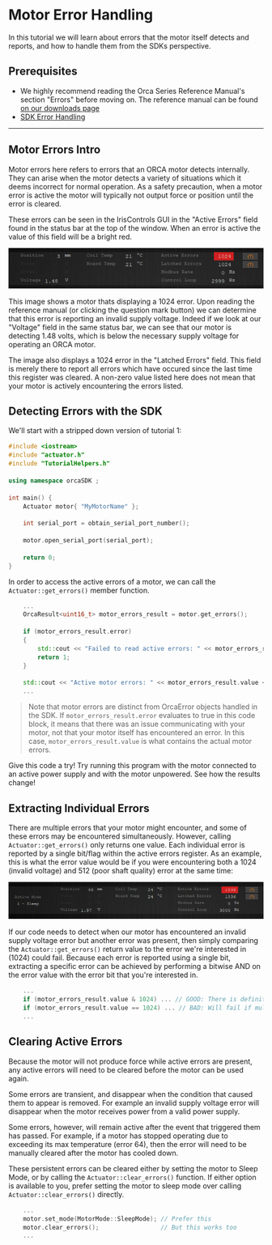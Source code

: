 # Motor Error Handling

In this tutorial we will learn about errors that the motor itself detects and reports, and how to handle them from the SDKs perspective.

## Prerequisites
 - We highly recommend reading the Orca Series Reference Manual's section "Errors" before moving on. The reference manual can be found [on our downloads page](https://irisdynamics.com/downloads)
 - [SDK Error Handling](../04_ErrorHandling/ErrorHandling.md)

---

## Motor Errors Intro

Motor errors here refers to errors that an ORCA motor detects internally. They can arise when the motor detects a variety of situations which it deems incorrect for normal operation. As a safety precaution, when a motor error is active the motor will typically not output force or position until the error is cleared. 

These errors can be seen in the IrisControls GUI in the "Active Errors" field found in the status bar at the top of the window. When an error is active the value of this field will be a bright red. 

![voltage error](resources/active_voltage_error.png "IrisControls displaying a 1024 error (Supply Voltage Invalid)")

This image shows a motor thats displaying a 1024 error. Upon reading the reference manual (or clicking the question mark button) we can determine that this error is reporting an invalid supply voltage. Indeed if we look at our "Voltage" field in the same status bar, we can see that our motor is detecting 1.48 volts, which is below the necessary supply voltage for operating an ORCA motor.

The image also displays a 1024 error in the "Latched Errors" field. This field is merely there to report all errors which have occured since the last time this register was cleared. A non-zero value listed here does not mean that your motor is actively encountering the errors listed.

## Detecting Errors with the SDK

We'll start with a stripped down version of tutorial 1:

```./main.cpp
#include <iostream>
#include "actuator.h"
#include "TutorialHelpers.h"

using namespace orcaSDK ;

int main() {
	Actuator motor{ "MyMotorName" };

	int serial_port = obtain_serial_port_number();

	motor.open_serial_port(serial_port);

	return 0;
}
```

In order to access the active errors of a motor, we can call the `Actuator::get_errors()` member function.


```./main.cpp
	...
	OrcaResult<uint16_t> motor_errors_result = motor.get_errors();

	if (motor_errors_result.error)
	{
		std::cout << "Failed to read active errors: " << motor_errors_result.error.what() << "\n";
		return 1;
	}

	std::cout << "Active motor errors: " << motor_errors_result.value << "\n";
	...
```

> Note that motor errors are distinct from OrcaError objects handled in the SDK. If `motor_errors_result.error` evaluates to true in this code block, it means that there was an issue communicating with your motor, not that your motor itself has encountered an error. In this case, `motor_errors_result.value` is what contains the actual motor errors.

Give this code a try! Try running this program with the motor connected to an active power supply and with the motor unpowered. See how the results change!

## Extracting Individual Errors

There are multiple errors that your motor might encounter, and some of these errors may be encountered simultaneously. However, calling `Actuator::get_errors()` only returns one value. Each individual error is reported by a single bit/flag within the active errors register. As an example, this is what the error value would be if you were encountering both a 1024 (invalid voltage) and 512 (poor shaft quality) error at the same time:

![both voltage and shaft quality error](resources/invalid_voltage_and_poor_shaft_quality.png "IrisControls displaying both a 1024 error (Supply Voltage Invalid) and a 512 error (Low Shaft Quality)")

If our code needs to detect when our motor has encountered an invalid supply voltage error but another error was present, then simply comparing the `Actuator::get_errors()` return value to the error we're interested in (1024) could fail. Because each error is reported using a single bit, extracting a specific error can be achieved by performing a bitwise AND on the error value with the error bit that you're interested in.

```./main.cpp
	...
	if (motor_errors_result.value & 1024) ... // GOOD: There is definitely a 1024 error
	if (motor_errors_result.value == 1024) ... // BAD: Will fail if multiple active errors
	...
```

## Clearing Active Errors

Because the motor will not produce force while active errors are present, any active errors will need to be cleared before the motor can be used again. 

Some errors are transient, and disappear when the condition that caused them to appear is removed. For example an invalid supply voltage error will disappear when the motor receives power from a valid power supply. 

Some errors, however, will remain active after the event that triggered them has passed. For example, if a motor has stopped operating due to exceeding its max temperature (error 64), then the error will need to be manually cleared after the motor has cooled down. 

These persistent errors can be cleared either by setting the motor to Sleep Mode, or by calling the `Actuator::clear_errors()` function. If either option is available to you, prefer setting the motor to sleep mode over calling `Actuator::clear_errors()` directly.

```./main.cpp
	...
	motor.set_mode(MotorMode::SleepMode); // Prefer this
	motor.clear_errors();                 // But this works too
	...
```